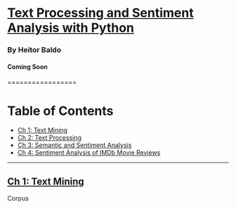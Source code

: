 # [Text Processing and Sentiment Analysis with Python]()


### By Heitor Baldo

#### Coming Soon

=================


Table of Contents
=================

  * [Ch 1: Text Mining](#ch-0-introduction)
  * [Ch 2: Text Processing](#ch-1-practical)
  * [Ch 3: Semantic and Sentiment Analysis](#ch-2-tools-for-nlp)
  * [Ch 4: Sentiment Analysis of IMDb Movie Reviews](#ch-2-tools-for-nlp)




---

## [Ch 1: Text Mining](01_Introduction#ch-1-practical)

Corpus
